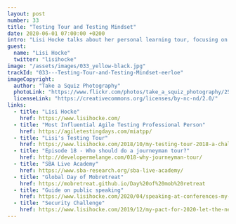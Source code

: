 ```yaml
---
layout: post
number: 33
title: "Testing Tour and Testing Mindset"
date: 2020-06-01 07:00:00 +0200
intro: "Lisi Hocke talks about her personal learning tour, focusing on testing. Driven by personal challenges, this way to learn brought her a lot of new experiences and expanded her network."
guest:
  name: "Lisi Hocke"
  twitter: "lisihocke"
image: "/assets/images/033_yellow-black.jpg"
trackId: "033---Testing-Tour-and-Testing-Mindset-eerloe"
imageCopyright:
  author: "Take a Squiz Photography"
  photoLink: "https://www.flickr.com/photos/take_a_squiz_photography/25059423220/"
  licenseLink: "https://creativecommons.org/licenses/by-nc-nd/2.0/"
links:
  - title: "Lisi Hocke"
    href: https://www.lisihocke.com/
  - title: "Most Influential Agile Testing Professional Person"
    href: https://agiletestingdays.com/miatpp/
  - title: "Lisi's Testing Tour"
    href: https://www.lisihocke.com/2018/10/my-testing-tour-2018-a-challenge-worth-tackling.html
  - title: "Episode 18 - Who should do a journeyman tour?"
    href: http://developermelange.com/018-why-journeyman-tour/
  - title: "SBA Live Academy"
    href: https://www.sba-research.org/sba-live-academy/
  - title: "Global Day of Mobretreat"
    href: https://mobretreat.github.io/Day%20of%20mob%20retreat
  - title: "Guide on public speaking"
    href: https://www.lisihocke.com/2020/04/speaking-at-conferences-my-personal-advice.html
  - title: "Security Challenge"
    href: https://www.lisihocke.com/2019/12/my-pact-for-2020-let-the-next-challenge-begin.html
---
```

